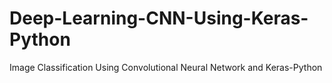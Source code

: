# Deep-Learning-CNN-Using-Keras-Python
Image Classification Using Convolutional Neural Network and Keras-Python

